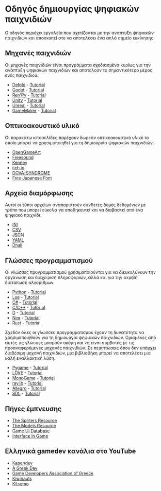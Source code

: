 # Οδηγός δημιουργίας ψηφιακών παιχνιδιών

Ο οδηγός περιέχει εργαλεία που σχετίζονται με την ανάπτυξη ψηφιακών παιχνιδιών
και αποσκοπεί στο να αποτελέσει ένα απλό σημείο εκκίνησης.

## Μηχανές παιχνιδιών

Οι μηχανές παιχνιδιών είναι προγράμματα σχεδιασμένα κυρίως για την ανάπτυξη ψηφιακών παιχνιδιών
και αποτελούν το σημαντικότερο μέρος ενός παιχνιδιού.

* [Defold](https://defold.com/) - [Tutorial](https://youtu.be/Ri2KStY-mfE?si=b0rsSW_WBq_mX742)
* [Godot](https://godotengine.org/) - [Tutorial](https://youtu.be/S8lMTwSRoRg?si=NBxWnm6Uq9Hz7JMX)
* [Ren'Py](https://www.renpy.org/) - [Tutorial](https://youtu.be/C3Ldd-5PKCw?si=IAYPjq_vks-bfBo1)
* [Unity](https://unity.com/) - [Tutorial](https://youtu.be/XtQMytORBmM?si=piFWN3EBLNBbIlMX)
* [Unreal](https://www.unrealengine.com/en-US) - [Tutorial](https://youtu.be/nvruYLgjKkk?si=BgGhMlXytGk8d9Nc)
* [GameMaker](https://gamemaker.io/en) - [Tutorial](https://youtu.be/nBCDzE9MDbk?si=BgJTOFqQzFoQ4Uqd)

## Οπτικοακουστικό υλικό

Οι παρακάτω ιστοσελίδες παρέχουν δωρεάν οπτικοακουστικό υλικό
το οποίο μπορεί να χρησιμοποιηθεί για τη δημιουργία ψηφιακών παιχνιδιών.

* [OpenGameArt](https://opengameart.org/)
* [Freesound](https://freesound.org/)
* [Kenney](https://www.kenney.nl/)
* [itch.io](https://itch.io/game-assets)
* [DOVA-SYNDROME](https://dova-s.jp/EN/)
* [Free Japanese Font](https://www.freejapanesefont.com/)

## Αρχεία διαμόρφωσης

Αυτοί οι τύποι αρχείων αναπαριστούν σύνθετες δομές δεδομένων
με τρόπο που μπορεί εύκολα να αποθηκευτεί και να διαβαστεί από ένα ψηφιακό παιχνίδι.

* [ΙΝΙ](https://en.wikipedia.org/wiki/INI_file)
* [CSV](https://en.wikipedia.org/wiki/Comma-separated_values)
* [JSON](https://en.wikipedia.org/wiki/JSON)
* [YAML](https://en.wikipedia.org/wiki/YAML)
* [Dhall](https://dhall-lang.org/)

## Γλώσσες προγραμματισμού

Οι γλώσσες προγραμματισμού χρησιμοποιούνται για να διευκολύνουν την οργάνωση και διαχείριση πληροφοριών,
αλλά και για την ακριβή διατύπωση αλγορίθμων.

* [Python](https://www.python.org/) - [Tutorial](https://youtu.be/rfscVS0vtbw?si=cfLsGVGiqCjZSK7e)
* [Lua](https://www.lua.org/) - [Tutorial](https://youtu.be/iMacxZQMPXs?si=wz-g8Jw7rEa58e-R)
* [C#](https://dotnet.microsoft.com/en-us/languages/csharp) - [Tutorial](https://youtu.be/M5ugY7fWydE?si=XE7oHm4x3di7dcy6)
* [C/C++](https://en.cppreference.com/w/c/language) - [Tutorial](https://youtu.be/LGOgNqkRMs0?si=60u573XNlxOFlTay)
* [D](https://dlang.org/) - [Tutorial](https://youtu.be/SpaBnkUHHuI?si=QbmtlHLzVY3gCcQa)
* [Nim](https://nim-lang.org/) - [Tutorial](https://youtu.be/5tVIsDYPClA?si=ztB3-DUh-cJy_slR)
* [Rust](https://www.rust-lang.org/) - [Tutorial](https://youtu.be/ygL_xcavzQ4?si=hBQfmtK6ane16k9r)

Σχεδόν όλες οι γλώσσες προγραμματισμού έχουν τη δυνατότητα να χρησιμοποιηθούν για τη δημιουργία ψηφιακών παιχνιδιών.
Ορισμένες από αυτές τις γλώσσες μπορούν ακόμη και να είναι συμβατές με τις προαναφερόμενες μηχανές παιχνιδιών.
Σε περιπτώσεις όπου δεν υπάρχει διαθέσιμη μηχανή παιχνιδιών, μια βιβλιοθήκη μπορεί να αποτελέσει μια καλή εναλλακτική λύση.

* [Pygame](https://www.pygame.org/wiki/GettingStarted) - [Tutorial](https://youtu.be/FfWpgLFMI7w?si=XmRIXNgXPRx80PLS)
* [LÖVE](https://love2d.org/) - [Tutorial](https://youtu.be/I549C6SmUnk?si=yB_t-421DEY7ZQuq)
* [MonoGame](https://monogame.net/) - [Tutorial](https://youtu.be/sPH-sNTSrhw?si=HTGKAFq0tUK4NU7y)
* [raylib](https://www.raylib.com/) - [Tutorial](https://youtu.be/-F6THkPkF2I?si=CUISsiIYMR_MjG1H)
* [Allegro](https://liballeg.org/) - [Tutorial](https://youtu.be/9Miq1KpK4ec?si=dxoyh82BLt3uaP3_)
* [SDL](https://www.libsdl.org/) - [Tutorial](https://youtu.be/QM4WW8hcsPU?si=K3DoVxDXth2Wh21e)

## Πήγες έμπνευσης

* [The Spriters Resource](https://www.spriters-resource.com/)
* [The Models Resource](https://www.models-resource.com/)
* [Game UI Database](https://www.gameuidatabase.com/)
* [Interface In Game](https://interfaceingame.com/)

## Ελληνικά gamedev κανάλια στο YouTube

* [Kapendev](https://youtube.com/@Kapendev?si=FgvNxnieMahVozkv)
* [A Greek Dev](https://www.youtube.com/@a_greek_dev)
* [Game Developers Association of Greece](https://youtube.com/@gamedevelopersassociationo866?si=awDqWFUfbZKP5ZXv)
* [Kiwinauts](https://www.youtube.com/@wearethekiwinauts)
* [Kitsomo](https://youtube.com/@Kitsomo?si=ffS6tkUb--JTIgTx)

